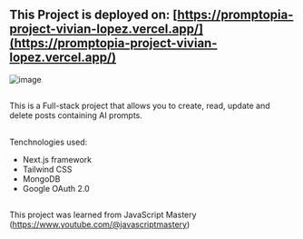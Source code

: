 ## This Project is deployed on: [https://promptopia-project-vivian-lopez.vercel.app/](https://promptopia-project-vivian-lopez.vercel.app/)

![image](https://github.com/Vivian-Lopez/Promptopia/assets/87879238/18d0fe27-e0a1-4fa0-8474-a933d74dc697)
##
This is a Full-stack project that allows you to create, read, update and delete posts containing AI prompts.
## 

Tenchnologies used:

- Next.js framework
- Tailwind CSS
- MongoDB
- Google OAuth 2.0

##

This project was learned from JavaScript Mastery (https://www.youtube.com/@javascriptmastery)
